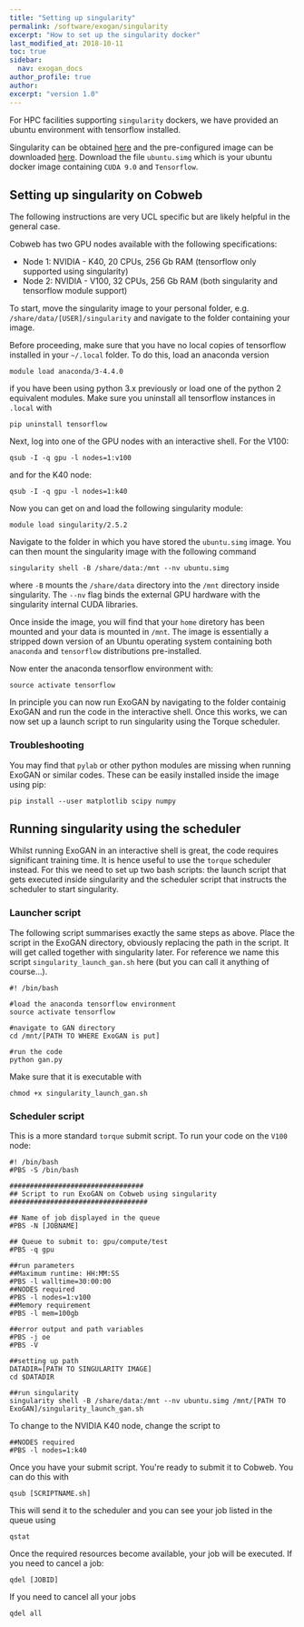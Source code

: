 ```yaml
---
title: "Setting up singularity"
permalink: /software/exogan/singularity
excerpt: "How to set up the singularity docker"
last_modified_at: 2018-10-11
toc: true
sidebar:
  nav: exogan_docs
author_profile: true
author:
excerpt: "version 1.0"
---
```



For HPC facilities supporting `singularity` dockers, we have provided an ubuntu environment with tensorflow installed.

Singularity can be obtained [here]({https://singularity.lbl.gov}) and the pre-configured image can be downloaded [here]({https://osf.io/6dxps/}). Download the file `ubuntu.simg` which is your ubuntu docker image containing `CUDA 9.0` and `Tensorflow`.

## Setting up singularity on Cobweb

The following instructions are very UCL specific but are likely helpful in the general case.

Cobweb has two GPU nodes available with the following specifications:
- Node 1: NVIDIA - K40, 20 CPUs, 256 Gb RAM (tensorflow only supported using singularity)
- Node 2: NVIDIA - V100, 32 CPUs, 256 Gb RAM (both singularity and tensorflow module support)

To start, move the singularity image to your personal folder, e.g. `/share/data/[USER]/singularity` and navigate to the folder containing your image.

Before proceeding, make sure that you have no local copies of tensorflow installed in your `~/.local` folder. To do this, load an anaconda version

```
module load anaconda/3-4.4.0
```

if you have been using python 3.x previously or load one of the python 2 equivalent modules. Make sure you uninstall all tensorflow instances in `.local` with

```
pip uninstall tensorflow
```

Next, log into one of the GPU nodes with an interactive shell. For the V100:

```
qsub -I -q gpu -l nodes=1:v100
```

and for the K40 node:

```
qsub -I -q gpu -l nodes=1:k40
```


Now you can get on and load the following singularity module:

```
module load singularity/2.5.2
```

Navigate to the folder in which you have stored the `ubuntu.simg` image.
You can then mount the singularity image with the following command

```
singularity shell -B /share/data:/mnt --nv ubuntu.simg
```

where `-B` mounts the `/share/data` directory into the `/mnt` directory inside singularity. The `--nv` flag binds the external GPU hardware with the singularity internal CUDA libraries.

Once inside the image, you will find that your `home` diretory has been mounted and your data is mounted in `/mnt`. The image is essentially a stripped down version of an Ubuntu operating system containing both `anaconda` and `tensorflow` distributions pre-installed.

Now enter the anaconda tensorflow environment with:

```
source activate tensorflow
```
In principle you can now run ExoGAN by navigating to the folder containig ExoGAN and run the code in the interactive shell.
Once this works, we can now set up a launch script to run singularity using the Torque scheduler.

### Troubleshooting

You may find that `pylab` or other python modules are missing when running ExoGAN or similar codes. These can be easily installed inside the image using pip:

```
pip install --user matplotlib scipy numpy
```

## Running singularity using the scheduler

Whilst running ExoGAN in an interactive shell is great, the code requires significant training time. It is hence useful to use the `torque` scheduler instead. For this we need to set up two bash scripts: the launch script that gets executed inside singularity and the scheduler script that instructs the scheduler to start singularity.

### Launcher script

The following script summarises exactly the same steps as above. Place the script in the ExoGAN directory, obviously replacing the path in the script. It will get called together with singularity later. For reference we name this script `singularity_launch_gan.sh` here (but you can call it anything of course...).

```
#! /bin/bash

#load the anaconda tensorflow environment
source activate tensorflow

#navigate to GAN directory
cd /mnt/[PATH TO WHERE ExoGAN is put]

#run the code
python gan.py
```

Make sure that it is executable with

```
chmod +x singularity_launch_gan.sh
```


### Scheduler script

This is a more standard `torque` submit script. To run your code on the `V100` node:



```
#! /bin/bash
#PBS -S /bin/bash

#################################
## Script to run ExoGAN on Cobweb using singularity
##################################

## Name of job displayed in the queue
#PBS -N [JOBNAME]

## Queue to submit to: gpu/compute/test
#PBS -q gpu

##run parameters
##Maximum runtime: HH:MM:SS
#PBS -l walltime=30:00:00       
##NODES required      
#PBS -l nodes=1:v100        
##Memory requirement      
#PBS -l mem=100gb                      

##error output and path variables
#PBS -j oe
#PBS -V

##setting up path
DATADIR=[PATH TO SINGULARITY IMAGE]
cd $DATADIR

##run singularity
singularity shell -B /share/data:/mnt --nv ubuntu.simg /mnt/[PATH TO ExoGAN]/singularity_launch_gan.sh

```

To change to the NVIDIA K40 node, change the script to

```
##NODES required   
#PBS -l nodes=1:k40
```

Once you have your submit script. You're ready to submit it to Cobweb. You can do this with

```
qsub [SCRIPTNAME.sh]
```

This will send it to the scheduler and you can see your job listed in the queue using

```
qstat
```

Once the required resources become available, your job will be executed.
If you need to cancel a job:

```
qdel [JOBID]
```

If you need to cancel all your jobs

```
qdel all
```
